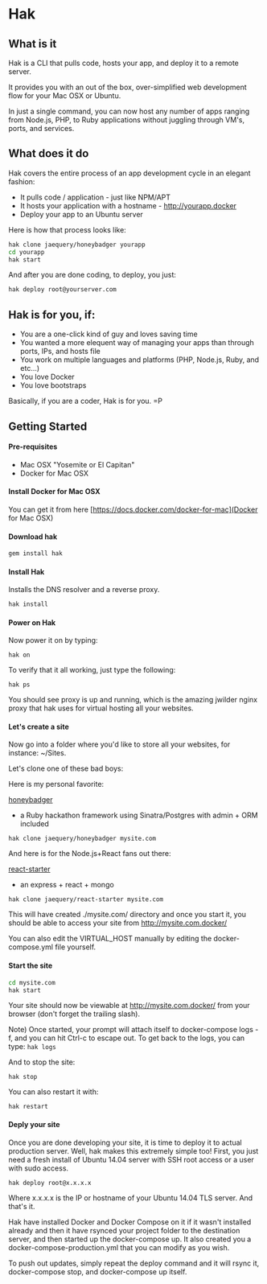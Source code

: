 # Hak

## What is it
Hak is a CLI that pulls code, hosts your app, and deploy it to a remote server.

It provides you with an out of the box, over-simplified web development flow for your Mac OSX or Ubuntu. 

In just a single command, you can now host any number of apps ranging from Node.js, PHP, to Ruby applications without juggling through VM's, ports, and services.

## What does it do

Hak covers the entire process of an app development cycle in an elegant fashion:

- It pulls code / application - just like NPM/APT
- It hosts your application with a hostname - http://yourapp.docker 
- Deploy your app to an Ubuntu server 

Here is how that process looks like:

```sh
hak clone jaequery/honeybadger yourapp
cd yourapp
hak start
```

And after you are done coding, to deploy, you just:

```sh
hak deploy root@yourserver.com
```

## Hak is for you, if:
- You are a one-click kind of guy and loves saving time
- You wanted a more elequent way of managing your apps than through ports, IPs, and hosts file
- You work on multiple languages and platforms (PHP, Node.js, Ruby, and etc...)
- You love Docker
- You love bootstraps

Basically, if you are a coder, Hak is for you. =P

## Getting Started

#### Pre-requisites

* Mac OSX "Yosemite or El Capitan"
* Docker for Mac OSX

#### Install Docker for Mac OSX
You can get it from here [https://docs.docker.com/docker-for-mac](Docker for Mac OSX)

#### Download hak

```sh
gem install hak
```

#### Install Hak

Installs the DNS resolver and a reverse proxy.

```sh
hak install
```

#### Power on Hak

Now power it on by typing:

```
hak on
```

To verify that it all working, just type the following:

```
hak ps
```

You should see proxy is up and running, which is the amazing jwilder nginx proxy that hak uses for virtual hosting all your websites.

#### Let's create a site

Now go into a folder where you'd like to store all your websites, for instance: ~/Sites.

Let's clone one of these bad boys:

Here is my personal favorite:

[honeybadger](https://github.com/jaequery/honeybadger)
- a Ruby hackathon framework using Sinatra/Postgres with admin + ORM included
```
hak clone jaequery/honeybadger mysite.com
```

And here is for the Node.js+React fans out there:

[react-starter](https://github.com/jaequery/react-starter)
- an express + react + mongo
```
hak clone jaequery/react-starter mysite.com
```

This will have created ./mysite.com/ directory and once you start it, you should be able to access your site from http://mysite.com.docker/

You can also edit the VIRTUAL_HOST manually by editing the docker-compose.yml file yourself.

#### Start the site

```sh
cd mysite.com
hak start
```

Your site should now be viewable at http://mysite.com.docker/ from your browser (don't forget the trailing slash).

Note) Once started, your prompt will attach itself to docker-compose logs -f, and you can hit Ctrl-c to escape out. 
To get back to the logs, you can type: ```hak logs```

And to stop the site:

```
hak stop
```

You can also restart it with:

```
hak restart
```

#### Deply your site

Once you are done developing your site, it is time to deploy it to actual production server.
Well, hak makes this extremely simple too!
First, you just need a fresh install of Ubuntu 14.04 server with SSH root access or a user with sudo access. 

```
hak deploy root@x.x.x.x
```

Where x.x.x.x is the IP or hostname of your Ubuntu 14.04 TLS server.
And that's it. 

Hak have installed Docker and Docker Compose on it if it wasn't installed already and then it have rsynced your project folder to the destination server, and then started up the docker-compose up. It also created you a docker-compose-production.yml that you can modify as you wish. 

To push out updates, simply repeat the deploy command and it will rsync it, docker-compose stop, and docker-compose up itself.

